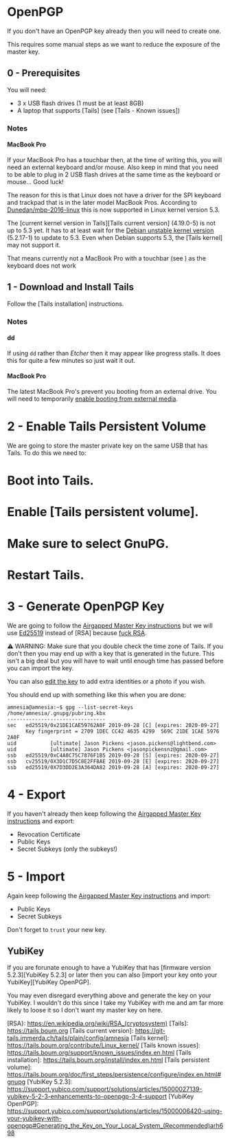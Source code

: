 # OpenPGP

If you don't have an OpenPGP key already then you will need to create one.

This requires some manual steps as we want to reduce the exposure of the master key.

## 0 - Prerequisites

You will need:
- 3 x USB flash drives (1 must be at least 8GB)
- A laptop that supports [Tails] (see [Tails - Known issues])

### Notes

#### MacBook Pro

If your MacBook Pro has a touchbar then, at the time of writing this, you will need an external keyboard and/or mouse.
Also keep in mind that you need to be able to plug in 2 USB flash drives at the same time as the keyboard or mouse... Good luck!

The reason for this is that Linux does not have a driver for the SPI keyboard and trackpad that is in the later model MacBook Pros.
According to [Dunedan/mbp-2016-linux] this is now supported in Linux kernel version 5.3.

The [current kernel version in Tails][Tails current version] (4.19.0-5) is not up to 5.3 yet.
It has to at least wait for the [Debian unstable kernel version] (5.2.17-1) to update to 5.3.
Even when Debian supports 5.3, the [Tails kernel] may not support it.

That means currently not a MacBook Pro with a touchbar (see ) as the keyboard does not work

## 1 - Download and Install Tails

Follow the [Tails installation] instructions.

### Notes

#### dd

If using `dd` rather than _Etcher_ then it may appear like progress stalls.
It does this for quite a few minutes so just wait it out.

#### MacBook Pro

The latest MacBook Pro's prevent you booting from an external drive.
You will need to temporarily [enable booting from external media][Apple External Boot].

# 2 - Enable Tails Persistent Volume

We are going to store the master private key on the same USB that has Tails. To do this we need to:
# Boot into Tails.
# Enable [Tails persistent volume].
# Make sure to select GnuPG.
# Restart Tails.

# 3 - Generate OpenPGP Key

We are going to follow the [Airgapped Master Key instructions] but we will use [Ed25519] instead of [RSA] because [fuck RSA].

⚠️ WARNING: Make sure that you double check the time zone of Tails.
If you don't then you may end up with a key that is generated in the future.
This isn't a big deal but you will have to wait until enough time has passed before you can import the key.

You can also [edit the key][OpenPGP Key Management] to add extra identities or a photo if you wish.

You should end up with something like this when you are done:
```
amnesia@amnesia:~$ gpg --list-secret-keys
/home/amnesia/.gnupg/pubring.kbx
--------------------------------
sec   ed25519/0x21DE1CAE59762A0F 2019-09-28 [C] [expires: 2020-09-27]
      Key fingerprint = 2709 1DEC CC42 4635 4299  569C 21DE 1CAE 5976 2A0F
uid           [ultimate] Jason Pickens <jason.pickens@lightbend.com>
uid           [ultimate] Jason Pickens <jasonpickensnz@gmail.com>
ssb   ed25519/0xC4A8C75C7876F1B5 2019-09-28 [S] [expires: 2020-09-27]
ssb   cv25519/0X3D1C7D5C8E2FF8AE 2019-09-28 [E] [expires: 2020-09-27]
ssb   ed25519/0X7D3DD2E3A364DA82 2019-09-28 [A] [expires: 2020-09-27]
```

# 4 - Export

If you haven't already then keep following the [Airgapped Master Key instructions] and export:
* Revocation Certificate
* Public Keys
* Secret Subkeys (only the subkeys!)

# 5 - Import

Again keep following the [Airgapped Master Key instructions] and import:
* Public Keys
* Secret Subkeys

Don't forget to `trust` your new key.

## YubiKey

If you are forunate enough to have a YubiKey that has [firmware version 5.2.3][YubiKey 5.2.3] or later then you can also [import your key onto your YubiKey][YubiKey OpenPGP].

You may even disregard everything above and generate the key on your YubiKey.
I wouldn't do this since I take my YubiKey with me and am far more likely to loose it so I don't want my master key on here.


[Airgapped Master Key instructions]: https://wiki.debian.org/GnuPG/AirgappedMasterKey
[Apple External Boot]: https://support.apple.com/en-nz/HT208198
[Debian unstable kernel version]: https://salsa.debian.org/kernel-team/linux/blob/sid/debian/changelog
[Dunedan/mbp-2016-linux]: https://github.com/Dunedan/mbp-2016-linux#keyboard--touchpad
[Ed25519]: https://en.wikipedia.org/wiki/EdDSA#Ed25519
[fuck RSA]: https://blog.trailofbits.com/2019/07/08/fuck-rsa/
[OpenPGP Key Management]: https://www.gnupg.org/documentation/manuals/gnupg/OpenPGP-Key-Management.html
[RSA}: https://en.wikipedia.org/wiki/RSA_(cryptosystem)
[Tails]: https://tails.boum.org
[Tails current version]: https://git-tails.immerda.ch/tails/plain/config/amnesia
[Tails kernel]: https://tails.boum.org/contribute/Linux_kernel/
[Tails known issues]: https://tails.boum.org/support/known_issues/index.en.html
[Tails installation]: https://tails.boum.org/install/index.en.html
[Tails persistent volume]: https://tails.boum.org/doc/first_steps/persistence/configure/index.en.html#gnupg
[YubiKey 5.2.3]: https://support.yubico.com/support/solutions/articles/15000027139-yubikey-5-2-3-enhancements-to-openpgp-3-4-support
[YubiKey OpenPGP]: https://support.yubico.com/support/solutions/articles/15000006420-using-your-yubikey-with-openpgp#Generating_the_Key_on_Your_Local_System_(Recommended)arh698
